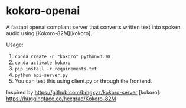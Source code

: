 # kokoro-openai

A fastapi openai compliant server that converts written text into spoken audio using [Kokoro-82M][kokoro].

Usage:

1. `conda create -n "kokoro" python=3.10`
2. `conda activate kokoro`
2. `pip install -r requirements.txt`
3. `python api-server.py`
4. You can test this using client.py or through the frontend.


Inspired by https://github.com/bmgxyz/kokoro-server
[kokoro]: https://huggingface.co/hexgrad/Kokoro-82M